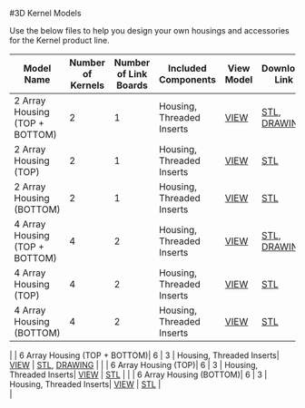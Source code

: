 #3D Kernel Models

Use the below files to help you design your own housings and accessories for the Kernel product line.

|    **Model Name**    | **Number of Kernels** | **Number of Link Boards**    | **Included Components**  | **View Model** |**Download Link** | **Comments** |
|----------------------|-----------------------|------------------------------|--------------------------|----------------|------------------|--------------|
| 2 Array Housing (TOP + BOTTOM)| 2                     | 1                            | Housing, Threaded Inserts|  [VIEW](https://skfb.ly/6uWXO)      | [STL](http://docs.peauproductions.com/kernel/3d_models/2_kernel_housing_assem.STL), [DRAWING]( http://docs.peauproductions.com/kernel/3d_models/2_kernel_housing_assem.PDF)                |              |
| 2 Array Housing (TOP)| 2                     | 1                            | Housing, Threaded Inserts|  [VIEW](https://skfb.ly/6uWXM)      | [STL](http://docs.peauproductions.com/kernel/3d_models/2_kernel_top.STL)                 |              |
| 2 Array Housing (BOTTOM)| 2                     | 1                            | Housing, Threaded Inserts|  [VIEW](https://skfb.ly/6uWXH)      | [STL](http://docs.peauproductions.com/kernel/3d_models/2_kernel_bottom.STL)                 |              |
| 4 Array Housing (TOP + BOTTOM)| 4                     | 2                            | Housing, Threaded Inserts|  [VIEW](https://skfb.ly/6uWZn)      | [STL](http://docs.peauproductions.com/kernel/3d_models/4_kernel_housing_assem.STL), [DRAWING]( http://docs.peauproductions.com/kernel/3d_models/4_kernel_housing_assem.PDF)                |              |
| 4 Array Housing (TOP)| 4                     | 2                            | Housing, Threaded Inserts|  [VIEW](https://skfb.ly/6uWYT)      | [STL](http://docs.peauproductions.com/kernel/3d_models/4_kernel_top.STL)                 |              |
| 4 Array Housing (BOTTOM)| 4                     | 2                            | Housing, Threaded Inserts|  [VIEW](https://skfb.ly/6uWYM)      | [STL](http://docs.peauproductions.com/kernel/3d_models/4_kernel_bottom.STL)                 |   
|
| 6 Array Housing (TOP + BOTTOM)| 6                     | 3                            | Housing, Threaded Inserts|  [VIEW](https://skfb.ly/6uXnY)      | [STL](http://docs.peauproductions.com/kernel/3d_models/6_kernel_housing_assem.STL), [DRAWING]( http://docs.peauproductions.com/kernel/3d_models/6_kernel_housing_assem.PDF)                |              |
| 6 Array Housing (TOP)| 6                     | 3                            | Housing, Threaded Inserts|  [VIEW](https://skfb.ly/6uXnU)      | [STL](http://docs.peauproductions.com/kernel/3d_models/6_kernel_top.STL)                 |              |
| 6 Array Housing (BOTTOM)| 6                     | 3                            | Housing, Threaded Inserts|  [VIEW](https://skfb.ly/6uXnN)      | [STL](http://docs.peauproductions.com/kernel/3d_models/6_kernel_bottom.STL)                 |   
|
































